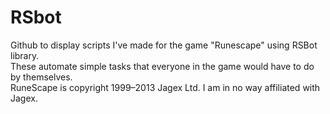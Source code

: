 RSbot
=====

Github to display scripts I've made for the game "Runescape" using RSBot library.    
These automate simple tasks that everyone in the game would have to do by themselves.    
RuneScape is copyright 1999–2013 Jagex Ltd. I am in no way affiliated with Jagex.
